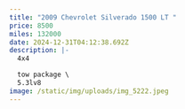 ```yaml
---
title: "2009 Chevrolet Silverado 1500 LT "
price: 8500
miles: 132000
date: 2024-12-31T04:12:38.692Z
description: |-
  4x4

  tow package \
  5.3lv8
image: /static/img/uploads/img_5222.jpeg
---
```

